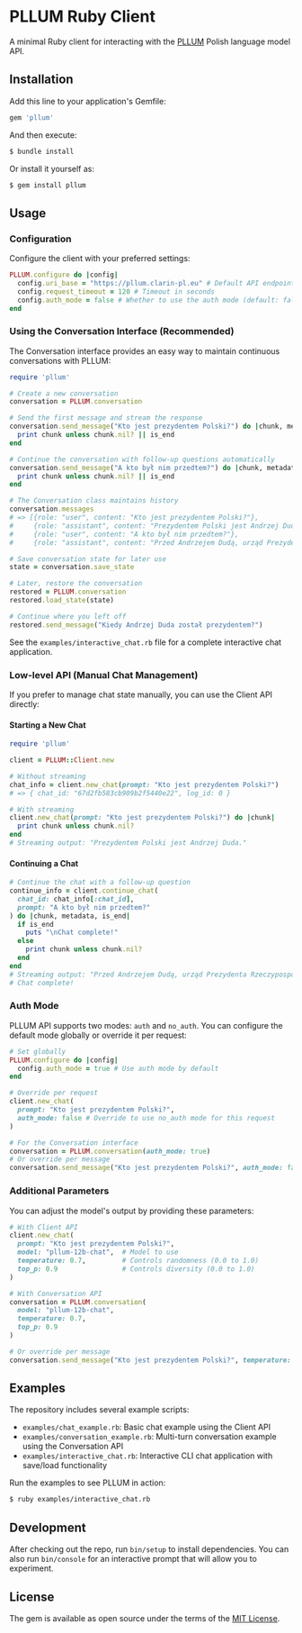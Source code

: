 # PLLUM Ruby Client

A minimal Ruby client for interacting with the [PLLUM](https://pllum.clarin-pl.eu/) Polish language model API.

## Installation

Add this line to your application's Gemfile:

```ruby
gem 'pllum'
```

And then execute:

```bash
$ bundle install
```

Or install it yourself as:

```bash
$ gem install pllum
```

## Usage

### Configuration

Configure the client with your preferred settings:

```ruby
PLLUM.configure do |config|
  config.uri_base = "https://pllum.clarin-pl.eu" # Default API endpoint
  config.request_timeout = 120 # Timeout in seconds
  config.auth_mode = false # Whether to use the auth mode (default: false)
end
```

### Using the Conversation Interface (Recommended)

The Conversation interface provides an easy way to maintain continuous conversations with PLLUM:

```ruby
require 'pllum'

# Create a new conversation
conversation = PLLUM.conversation

# Send the first message and stream the response
conversation.send_message("Kto jest prezydentem Polski?") do |chunk, metadata, is_end|
  print chunk unless chunk.nil? || is_end
end

# Continue the conversation with follow-up questions automatically
conversation.send_message("A kto był nim przedtem?") do |chunk, metadata, is_end|
  print chunk unless chunk.nil? || is_end
end

# The Conversation class maintains history
conversation.messages
# => [{role: "user", content: "Kto jest prezydentem Polski?"}, 
#     {role: "assistant", content: "Prezydentem Polski jest Andrzej Duda."}, 
#     {role: "user", content: "A kto był nim przedtem?"}, 
#     {role: "assistant", content: "Przed Andrzejem Dudą, urząd Prezydenta Rzeczypospolitej Polskiej pełnił Bronisław Komorowski."}]

# Save conversation state for later use
state = conversation.save_state

# Later, restore the conversation
restored = PLLUM.conversation
restored.load_state(state)

# Continue where you left off
restored.send_message("Kiedy Andrzej Duda został prezydentem?")
```

See the `examples/interactive_chat.rb` file for a complete interactive chat application.

### Low-level API (Manual Chat Management)

If you prefer to manage chat state manually, you can use the Client API directly:

#### Starting a New Chat

```ruby
require 'pllum'

client = PLLUM::Client.new

# Without streaming
chat_info = client.new_chat(prompt: "Kto jest prezydentem Polski?")
# => { chat_id: "67d2fb583cb909b2f5440e22", log_id: 0 }

# With streaming
client.new_chat(prompt: "Kto jest prezydentem Polski?") do |chunk|
  print chunk unless chunk.nil?
end
# Streaming output: "Prezydentem Polski jest Andrzej Duda."
```

#### Continuing a Chat

```ruby
# Continue the chat with a follow-up question
continue_info = client.continue_chat(
  chat_id: chat_info[:chat_id],
  prompt: "A kto był nim przedtem?"
) do |chunk, metadata, is_end|
  if is_end
    puts "\nChat complete!"
  else
    print chunk unless chunk.nil?
  end
end
# Streaming output: "Przed Andrzejem Dudą, urząd Prezydenta Rzeczypospolitej Polskiej pełnił Bronisław Komorowski."
# Chat complete!
```

### Auth Mode

PLLUM API supports two modes: `auth` and `no_auth`. You can configure the default mode globally or override it per request:

```ruby
# Set globally
PLLUM.configure do |config|
  config.auth_mode = true # Use auth mode by default
end

# Override per request
client.new_chat(
  prompt: "Kto jest prezydentem Polski?",
  auth_mode: false # Override to use no_auth mode for this request
)

# For the Conversation interface
conversation = PLLUM.conversation(auth_mode: true)
# Or override per message
conversation.send_message("Kto jest prezydentem Polski?", auth_mode: false)
```

### Additional Parameters

You can adjust the model's output by providing these parameters:

```ruby
# With Client API
client.new_chat(
  prompt: "Kto jest prezydentem Polski?",
  model: "pllum-12b-chat",  # Model to use
  temperature: 0.7,         # Controls randomness (0.0 to 1.0)
  top_p: 0.9                # Controls diversity (0.0 to 1.0)
)

# With Conversation API
conversation = PLLUM.conversation(
  model: "pllum-12b-chat",
  temperature: 0.7,
  top_p: 0.9
)

# Or override per message
conversation.send_message("Kto jest prezydentem Polski?", temperature: 0.9)
```

## Examples

The repository includes several example scripts:

- `examples/chat_example.rb`: Basic chat example using the Client API
- `examples/conversation_example.rb`: Multi-turn conversation example using the Conversation API
- `examples/interactive_chat.rb`: Interactive CLI chat application with save/load functionality

Run the examples to see PLLUM in action:

```bash
$ ruby examples/interactive_chat.rb
```

## Development

After checking out the repo, run `bin/setup` to install dependencies. You can also run `bin/console` for an interactive prompt that will allow you to experiment.

## License

The gem is available as open source under the terms of the [MIT License](https://opensource.org/licenses/MIT).